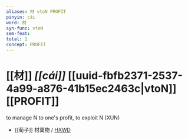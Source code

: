 ```yaml
---
aliases: 材 vtoN PROFIT
pinyin: cái
word: 材
syn-func: vtoN
sem-feat: 
total: 1
concept: PROFIT 
---
```

# [[材]] *[[cái]]*  [[uuid-fbfb2371-2537-4a99-a876-41b15ec2463c|vtoN]] [[PROFIT]]
to manage N to one's profit, to exploit N (XUN)
 - [[荀子]] 材萬物 / [HXWD](https://hxwd.org/textview.html?location=KR3a0002_tls_010-5a.9)
